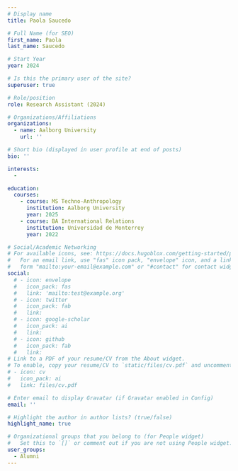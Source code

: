 ```yaml
---
# Display name
title: Paola Saucedo 

# Full Name (for SEO)
first_name: Paola
last_name: Saucedo

# Start Year
year: 2024

# Is this the primary user of the site?
superuser: true

# Role/position
role: Research Assistant (2024)

# Organizations/Affiliations
organizations:
  - name: Aalborg University
    url: ''

# Short bio (displayed in user profile at end of posts)
bio: ''

interests:
  - 

education:
  courses:
    - course: MS Techno-Anthropology
      institution: Aalborg University
      year: 2025
    - course: BA International Relations
      institution: Universidad de Monterrey
      year: 2022

# Social/Academic Networking
# For available icons, see: https://docs.hugoblox.com/getting-started/page-builder/#icons
#   For an email link, use "fas" icon pack, "envelope" icon, and a link in the
#   form "mailto:your-email@example.com" or "#contact" for contact widget.
social:
  # - icon: envelope
  #   icon_pack: fas
  #   link: 'mailto:test@example.org'
  # - icon: twitter
  #   icon_pack: fab
  #   link:
  # - icon: google-scholar
  #   icon_pack: ai
  #   link: 
  # - icon: github
  #   icon_pack: fab
  #   link: 
# Link to a PDF of your resume/CV from the About widget.
# To enable, copy your resume/CV to `static/files/cv.pdf` and uncomment the lines below.
# - icon: cv
#   icon_pack: ai
#   link: files/cv.pdf

# Enter email to display Gravatar (if Gravatar enabled in Config)
email: ''

# Highlight the author in author lists? (true/false)
highlight_name: true

# Organizational groups that you belong to (for People widget)
#   Set this to `[]` or comment out if you are not using People widget.
user_groups:
  - Alumni
---
```


